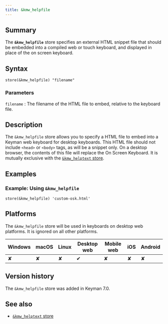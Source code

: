 ```yaml
---
title: &kmw_helpfile
---
```

  
## Summary

The **`&kmw_helpfile`** store specifies an external HTML snippet file
that should be embedded into a compiled web or touch keyboard, and
displayed in place of the on screen keyboard.

## Syntax

```
store(&kmw_helpfile) "filename"
```

### Parameters

`filename`
:   The filename of the HTML file to embed, relative to the keyboard
    file.

## Description

The `&kmw_helpfile` store allows you to specify a HTML file to embed
into a Keyman web keyboard for desktop keyboards. This HTML file should
not include `<head>` or `<body>` tags, as will be a snippet only. On a
desktop browser, the contents of this file will replace the On Screen
Keyboard. It is mutually exclusive with the [`&kmw_helptext`
store](kmw_helptext).

## Examples

### Example: Using `&kmw_helpfile`

```
store(&kmw_helpfile) 'custom-osk.html'
```

## Platforms

The `&kmw_helpfile` store will be used in keyboards on desktop web
platforms. It is ignored on all other platforms.

| Windows | macOS | Linux | Desktop web | Mobile web | iOS | Android |
|---------|-------|-------|-------------|------------|-----|---------|
| ✘       | ✘     | ✘     | ✔           | ✘          | ✘   | ✘       |

## Version history

The `&kmw_helpfile` store was added in Keyman 7.0.

## See also

-   [`&kmw_helptext` store](kmw_helptext)
